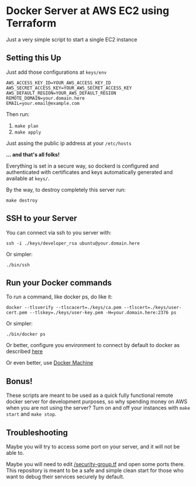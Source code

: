 # Docker Server at AWS EC2 using Terraform

Just a very simple script to start a single EC2 instance


## Setting this Up

Just add those configurations at `keys/env`

```
AWS_ACCESS_KEY_ID=YOUR_AWS_ACCESS_KEY_ID
AWS_SECRET_ACCESS_KEY=YOUR_AWS_SECRET_ACCESS_KEY
AWS_DEFAULT_REGION=YOUR_AWS_DEFAULT_REGION
REMOTE_DOMAIN=your.domain.here
EMAIL=your.email@example.com
```

Then run:

1. `make plan`
2. `make apply`

Just assing the public ip address at your `/etc/hosts`

__... and that's all folks!__

Everything is set in a secure way, so dockerd is configured and authenticated
with certificates and keys automatically generated and available at `keys/`.

By the way, to destroy completely this server run:

```
make destroy
```

## SSH to your Server

You can connect via ssh to you server with:

```
ssh -i ./keys/developer_rsa ubuntu@your.domain.here
```

Or simpler:

```
./bin/ssh
```

## Run your Docker commands

To run a command, like docker ps, do like it:

```
docker --tlsverify --tlscacert=./keys/ca.pem --tlscert=./keys/user-cert.pem --tlskey=./keys/user-key.pem -H=your.domain.here:2376 ps
```

Or simpler:

```
./bin/docker ps
```

Or better, configure you environment to connect by default to docker as
described [here](https://docs.docker.com/engine/security/https/#secure-by-default)

Or even better, use [Docker Machine](https://docs.docker.com/machine/overview/)

## Bonus!

These scripts are meant to be used as a quick fully functional remote docker
server for development purposes, so why spending money on AWS when you are not
using the server? Turn on and off your instances with `make start` and `make stop`.

## Troubleshooting

Maybe you will try to access some port on your server, and it will not be able to.

Maybe you will need to edit [/security-group.tf](/security-group.tf) and open
some ports there. This repository is meant to be a safe and simple clean start for
those who want to debug their services securely by default.
